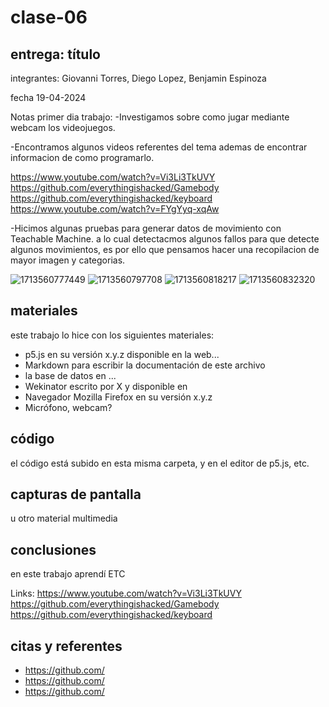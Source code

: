 # clase-06

## entrega: título

integrantes: Giovanni Torres, Diego Lopez, Benjamin Espinoza

fecha 19-04-2024

Notas primer dia trabajo:
-Investigamos sobre como jugar mediante webcam los videojuegos.

-Encontramos algunos videos referentes del tema ademas de encontrar informacion de como programarlo.

https://www.youtube.com/watch?v=Vi3Li3TkUVY
https://github.com/everythingishacked/Gamebody
https://github.com/everythingishacked/keyboard
https://www.youtube.com/watch?v=FYgYyq-xqAw


-Hicimos algunas pruebas para generar datos de movimiento con Teachable Machine.
a lo cual detectacmos algunos fallos para que detecte algunos movimientos, es por ello que pensamos hacer una recopilacion de mayor imagen y categorias.

![1713560777449](https://github.com/Juanitaliano/audiv027-2024-1/assets/163590978/9bb7f1dd-1d3c-4d49-8a5b-6edb2eaa158a)
![1713560797708](https://github.com/Juanitaliano/audiv027-2024-1/assets/163590978/1fc7c549-0cbb-4a17-8ddc-acb6a92370c9)
![1713560818217](https://github.com/Juanitaliano/audiv027-2024-1/assets/163590978/63511a8b-738b-48ef-905b-c6932b81c122)
![1713560832320](https://github.com/Juanitaliano/audiv027-2024-1/assets/163590978/a867bd91-873d-4ec9-ad0a-b553e3cea02b)


## materiales

este trabajo lo hice con los siguientes materiales:

- p5.js en su versión x.y.z disponible en la web...
- Markdown para escribir la documentación de este archivo
- la base de datos en ...
- Wekinator escrito por X y disponible en
- Navegador Mozilla Firefox en su versión x.y.z
- Micrófono, webcam?

## código

el código está subido en esta misma carpeta, y en el editor de p5.js, etc.

## capturas de pantalla

u otro material multimedia

## conclusiones

en este trabajo aprendí ETC

Links:
https://www.youtube.com/watch?v=Vi3Li3TkUVY
https://github.com/everythingishacked/Gamebody
https://github.com/everythingishacked/keyboard

## citas y referentes

- <https://github.com/>
- <https://github.com/>
- <https://github.com/>
